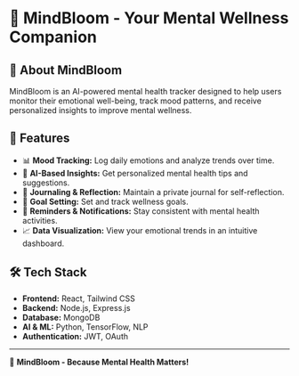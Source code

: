 # 🌿 MindBloom - Your Mental Wellness Companion

## 🧠 About MindBloom
MindBloom is an AI-powered mental health tracker designed to help users monitor their emotional well-being, track mood patterns, and receive personalized insights to improve mental wellness.

## 🚀 Features
- 📊 **Mood Tracking:** Log daily emotions and analyze trends over time.
- 🤖 **AI-Based Insights:** Get personalized mental health tips and suggestions.
- 📅 **Journaling & Reflection:** Maintain a private journal for self-reflection.
- 🎯 **Goal Setting:** Set and track wellness goals.
- 🔔 **Reminders & Notifications:** Stay consistent with mental health activities.
- 📈 **Data Visualization:** View your emotional trends in an intuitive dashboard.

## 🛠️ Tech Stack
- **Frontend:** React, Tailwind CSS
- **Backend:** Node.js, Express.js
- **Database:** MongoDB
- **AI & ML:** Python, TensorFlow, NLP
- **Authentication:** JWT, OAuth
---
🌱 **MindBloom - Because Mental Health Matters!**


